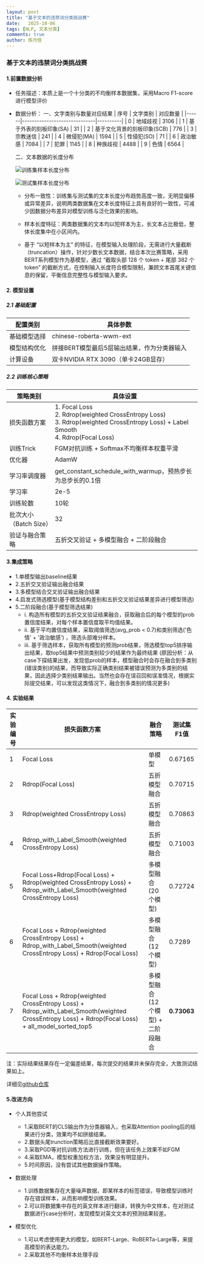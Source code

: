 ```yaml
---
layout: post
title: "基于文本的违禁词分类挑战赛"
date:   2025-10-06
tags: [NLP, 文本分类]
comments: true
author: 炼丹怪
---
```


### 基于文本的违禁词分类挑战赛
#### 1.前置数据分析
  - 任务描述：本质上是一个十分类的不均衡样本数据集，采用Macro F1-score进行模型评价
  - 数据分析：
    一、文字类别与数量对应结果
    | 序号 | 文字类别                     | 对应数量 |
    |------|------------------------------|----------|
    | 0    | 地域歧视                     | 3106     |
    | 1    | 基于外表的刻板印象(SA)       | 31       |
    | 2    | 基于文化背景的刻板印象(SCB)  | 776      |
    | 3    | 宗教迷信                     | 241      |
    | 4    | 微侵犯(MA)                   | 1594     |
    | 5    | 性侵犯(SO)                   | 71       |
    | 6    | 政治敏感                     | 7084     |
    | 7    | 犯罪                         | 1145     |
    | 8    | 种族歧视                     | 4488     |
    | 9    | 色情                         | 6564     |

    二、文本数据的长度分布
    
    ![训练集样本长度分布](https://LLLcf.github.io/images/train_len.png)

    ![测试集样本长度分布](https://LLLcf.github.io/images/test_len.png)
    
    - 分布一致性：训练集与测试集的文本长度分布趋势高度一致，无明显偏移或异常差异，说明两类数据集在文本长度特征上具有良好的一致性，可减少因数据分布差异对模型训练与泛化效果的影响。

    - 样本长度特征：两类数据集的文本均以短样本为主，长文本占比极低，整体长度集中在小区间内。

    - 基于 “以短样本为主” 的特征，在模型输入处理阶段，无需进行大量截断（truncation）操作，针对少数长文本数据，结合本次比赛策略，采用BERT系列模型作为基模型，通过 “截取头部 128 个 token + 尾部 382 个 token” 的截断方式，在控制输入长度符合模型限制，兼顾文本首尾关键信息的保留，平衡信息完整性与模型输入要求。

#### 2. 模型设置
##### 2.1 基础配置
| 配置类别       | 具体参数                                                                 |
|----------------|--------------------------------------------------------------------------|
| 基础模型选择   | chinese-roberta-wwm-ext|
| 模型结构优化   | 拼接BERT模型最后5层输出结果，作为分类器输入|
| 计算设备       | 双卡NVIDIA RTX 3090（单卡24GB显存）        |


##### 2.2 训练核心策略
| 策略类别       | 具体设置                                                                 |
|----------------|--------------------------------------------------------------------------|
| 损失函数方案   | 1. Focal Loss<br>2. Rdrop(weighted CrossEntropy Loss)<br>3. Rdrop(weighted CrossEntropy Loss) + Label Smooth<br>4. Rdrop(Focal Loss) |
| 训练Trick      | FGM对抗训练 + Softmax不均衡样本权重平滑 |
| 优化器         | AdamW                         |
| 学习率调度器   | get_constant_schedule_with_warmup，预热步长为总步长的0.1倍               |
| 学习率         | 2e-5              |
| 训练轮数       | 10轮|
| 批次大小（Batch Size） | 32|
| 验证与融合策略 | 五折交叉验证 + 多模型融合 + 二阶段融合 |

#### 3.集成策略
 - 1.单模型输出baseline结果
 - 2.五折交叉验证输出融合结果
 - 3.多模型结合交叉验证输出融合结果
 - 4.启发式筛选模型(基于模型结构差别和五折交叉验证结果差异进行模型筛选)
 - 5.二阶段融合(基于模型筛选结果)
    - i. 构造所有模型的五折交叉验证结果融合，获取融合后的每个模型的prob置信度结果，对每个样本置信度取平均值结果。
    - ii. 基于平均置信度结果，采取阈值筛选(avg_prob < 0.7)和类别筛选('色情' + '政治敏感') ，筛选头部难分样本。
    - iii. 基于筛选样本，获取所有模型的预测prob结果，筛选模型top5排序输出结果，取top5结果中预测类别较少的结果作为最终结果
(原因分析：从case下探结果出发，发现低prob的样本，模型融合时会存在融合到多类别(错误类别)的结果，而导致实际正确类别结果被错误预测为多类别的结果，因此选择少类别结果输出。当然也会存在误召回和误准情况，根据实际提交结果，可以发现这类情况下，融合到多类别的情况更多)

#### 4. 实验结果
| 实验编号 | 损失函数方案                          | 融合策略                | 测试集F1值 | 
|----------|---------------------------------------|-------------------------|------------|
| 1        | Focal Loss                            | 单模型|0.67165     |
| 2        | Rdrop(Focal Loss)    | 五折模型融合            |0.70715 |
| 3        | Rdrop(weighted CrossEntropy Loss)    | 五折模型融合            |0.70863 |
| 4        |     Rdrop_with_Label_Smooth(weighted CrossEntropy Loss)                 | 五折模型融合| 	 0.71003    |
| 5        |Focal Loss+Rdrop(Focal Loss)  + Rdrop(weighted CrossEntropy Loss)  + Rdrop_with_Label_Smooth(weighted CrossEntropy Loss)| 多模型融合(20个模型)            |  0.72724    |
| 6        | Focal Loss + Rdrop(weighted CrossEntropy Loss) + Rdrop_with_Label_Smooth(weighted CrossEntropy Loss) +   Rdrop(Focal Loss)| 多模型融合(12个模型) |  0.7289	    |
| 7        | Focal Loss + Rdrop(weighted CrossEntropy Loss) + Rdrop_with_Label_Smooth(weighted CrossEntropy Loss) +   Rdrop(Focal Loss)  + all_model_sorted_top5         | 多模型融合(12个模型) + 二阶段融合 | **0.73063**    |

注：实际结果结果存在一定偏差结果，每次提交的结果并未保存完全，大致测试结果如上。

详细见[github仓库](https://github.com/LLLcf/classification)


#### 5.改进方向
 - 个人其他尝试
      - 1.采取BERT的CLS输出作为分类器输入，也采取Attention pooling后的结果进行分类，效果均不如拼接结果。 
      - 2.数据头尾trunction策略后比直接截断效果要好。
      - 3.采取PGD等对抗训练方法进行训练，但在该任务上效果不如FGM
      - 4.采取EMA，模型权重加权方法，效果没有明显提升。
      - 5.时间原因，没有尝试其他数据操作策略。

 - 数据处理
    - 1.训练数据集存在大量噪声数据，即某样本的标签错误，导致模型训练时存在错误样本，从而影响模型训练效果。
    - 2.可以将数据集中存在的英文样本进行翻译，转换为中文样本，在对测试数据进行case分析时，发现模型对英文文本的预测结果较差。
 - 模型优化
    - 1.可以考虑使用更大的模型，如BERT-Large、RoBERTa-Large等，来提高模型的表达能力。
    - 2.采取其他不均衡样本处理手段